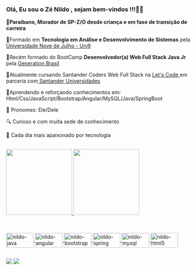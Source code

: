 ### Olá, Eu sou o Zé Nildo , sejam bem-vindos !!!👋:rocket:

📖<b>Paraibano, Morador de SP-Z/O desde criança e em fase de transição de carreira</b><br>

🌱Formado em <b> Tecnologia em Análise e Desenvolvimento de Sistemas</b> pela <a href="https://www.uninove.br/unidades/campus/memorial">Universidade Nove de Julho - Uni9</a><br>

🌱Recém formado do BootCamp <b> Desenvolvedor(a) Web Full Stack Java Jr</b> pela <a href="https://brazil.generation.org/">Generation Brasil</a><br>

:rocket:Atualmente cursando Santander Coders Web Full Stack na <a href="https://letscode.com.br/"> Let's Code <a>em parceria com<a href="https://www.santander.com.br/"> Santander Universidades <a> <br>

🧠Aprendendo e reforçando conhecimentos em: Html/Css/JavaScript/Bootstrap/Angular/MySQL/Java/SpringBoot

👦 Pronomes: Ele/Dele

🔍 Curioso e com muita sede de conhecimento

💖 Cada dia mais apaixonado por tecnologia


##

 <div>
  <a href="https://github.com/xnildo">
  <img height="180em" src="https://github-readme-stats.vercel.app/api?username=xnildo&show_icons=true&theme=dracula&include_all_commits=true&count_private=true"/>
  <img height="180em" src="https://github-readme-stats.vercel.app/api/top-langs/?username=xnildo&layout=compact&langs_count=7&theme=dracula"/>
</div>
  
  ##
<div style="display: inline_block"><br>
   <img align="center" alt="nildo-java" height="40" width="75" src="https://img.shields.io/badge/Java-ED8B00?style=for-the-badge&logo=java&logoColor=white">
   <img align="center" alt="nildo-angular" height="40" width="75" src="https://img.shields.io/badge/Angular-DD0031?style=for-the-badge&logo=angular&logoColor=white">
   <img align="center" alt="nildo-bootstrap" height="40" width="75" src="https://img.shields.io/badge/Bootstrap-563D7C?style=for-the-badge&logo=bootstrap&logoColor=white">
   <img align="center" alt="nildo-spring" height="40" width="75" src="https://img.shields.io/badge/Spring-6DB33F?style=for-the-badge&logo=spring&logoColor=white">
    <img align="center" alt="nildo-mysql" height="40" width="75" src="https://img.shields.io/badge/MySQL-00000F?style=for-the-badge&logo=mysql&logoColor=white">
    <img align="center" alt="nildo-html5" height="40" width="75" src="https://img.shields.io/badge/HTML5-E34F26?style=for-the-badge&logo=html5&logoColor=white">
</div>
  
  ## 
  <a href = "mailto:xnildo.dev@gmail.com"><img src="https://img.shields.io/badge/-Gmail-%23333?style=for-the-badge&logo=gmail&logoColor=white" target="_blank"></a>
  <a href="https://www.linkedin.com/in/ze-nildo-pereira-a64202212//" target="_blank"><img src="https://img.shields.io/badge/-LinkedIn-%230077B5?style=for-the-badge&logo=linkedin&logoColor=white" target="_blank"></a> 
 
 

